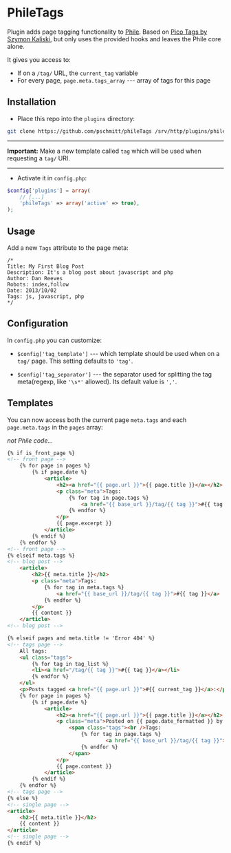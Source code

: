 PhileTags
========

Plugin adds page tagging functionality to [Phile](http://philecms.github.io/Phile).
Based on [Pico Tags by Szymon Kaliski](https://github.com/szymonkaliski/Phile-Tags-Plugin), but only uses the provided hooks
and leaves the Phile core alone.

It gives you access to:
* If on a `/tag/` URL, the `current_tag` variable
* For every page, `page.meta.tags_array` --- array of tags for this page


## Installation

* Place this repo into the `plugins` directory:

```bash
git clone https://github.com/pschmitt/phileTags /srv/http/plugins/phileTags 
```

* * *

**Important:** Make a new template called `tag` which will be used when requesting a `tag/` URI.

* * *

* Activate it in `config.php`:

```php
$config['plugins'] = array(
    // [...]
    'phileTags' => array('active' => true),
); 
```


## Usage

Add a new `Tags` attribute to the page meta:

```
/*
Title: My First Blog Post
Description: It's a blog post about javascript and php
Author: Dan Reeves
Robots: index,follow
Date: 2013/10/02
Tags: js, javascript, php
*/
```

## Configuration

In `config.php` you can customize:

* `$config['tag_template']` --- which template should be used when on a `tag/` page. 
This setting defaults to `'tag'`.

* `$config['tag_separator']` --- the separator used for splitting the tag meta(regexp, like `'\s*'` allowed). 
Its default value is `','`.


## Templates

You can now access both the current page `meta.tags` and each `page.meta.tags` in the `pages` array:

*not Phile code...*

```html
{% if is_front_page %}
<!-- front page -->
    {% for page in pages %}
        {% if page.date %}
            <article>
                <h2><a href="{{ page.url }}">{{ page.title }}</a></h2>
                <p class="meta">Tags:
                    {% for tag in page.tags %}
                        <a href="{{ base_url }}/tag/{{ tag }}">#{{ tag }}</a>
                    {% endfor %}
                </p>
                {{ page.excerpt }}
            </article>
        {% endif %}
    {% endfor %}
<!-- front page -->
{% elseif meta.tags %}
<!-- blog post -->
    <article>
        <h2>{{ meta.title }}</h2>
        <p class="meta">Tags:
            {% for tag in meta.tags %}
                <a href="{{ base_url }}/tag/{{ tag }}">#{{ tag }}</a>
            {% endfor %}
        </p>
        {{ content }}
    </article>
<!-- blog post -->

{% elseif pages and meta.title != 'Error 404' %}
<!-- tags page -->
    All tags:
    <ul class="tags">
        {% for tag in tag_list %}
        <li><a href="/tag/{{ tag }}">#{{ tag }}</a></li>
        {% endfor %}
    </ul>
    <p>Posts tagged <a href="{{ page.url }}">#{{ current_tag }}</a>:</p>
    {% for page in pages %}
        {% if page.date %}
            <article>
                <h2><a href="{{ page.url }}">{{ page.title }}</a></h2>
                <p class="meta">Posted on {{ page.date_formatted }} by {{ page.author }}
                    <span class="tags"><br />Tags:
                        {% for tag in page.tags %}
                                <a href="{{ base_url }}/tag/{{ tag }}">#{{ tag }}</a>
                        {% endfor %}
                    </span>
                </p>
                {{ page.content }}
            </article>
        {% endif %}
    {% endfor %}
<!-- tags page -->
{% else %}
<!-- single page -->
<article>
    <h2>{{ meta.title }}</h2>
    {{ content }}
</article>
<!-- single page -->
{% endif %}
```

